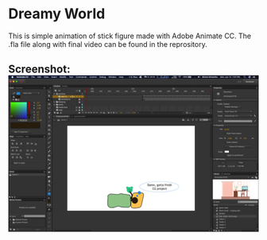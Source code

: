 <h1>Dreamy World</h1>

This is simple animation of stick figure made with Adobe Animate CC.
The .fla file along with final video can be found in the reprository.

<h2>Screenshot: 
<img src="images/window.png">

